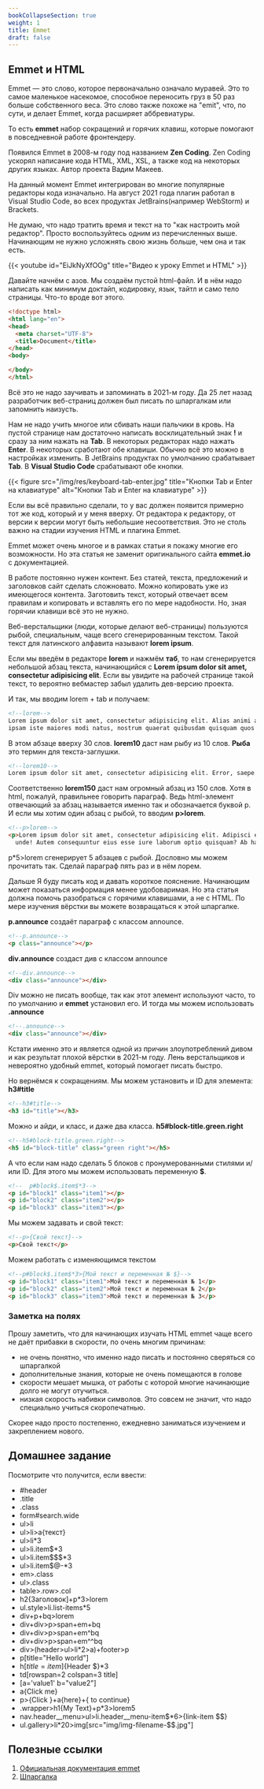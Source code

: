 ```yaml
---
bookCollapseSection: true
weight: 1
title: Emmet
draft: false
---
```


## Emmet и HTML

Emmet — это слово, которое первоначально означало муравей. Это то самое маленькое насекомое, способное переносить груз в
50 раз больше собственного веса. Это слово также похоже на "emit", что, по сути, и делает Emmet, когда расширяет
аббревиатуры.

То есть **emmet** набор сокращений и горячих клавиш, которые помогают в повседневной работе фронтендеру.

Появился Emmet в 2008-м году под названием **Zen Coding**. Zen Coding ускорял написание кода HTML, XML, XSL, а также код
на некоторых других языках. Автор проекта Вадим Макеев.

На данный момент Emmet интегрирован во многие популярные редакторы кода изначально. На август 2021 года плагин работал в
Visual Studio Code, во всех продуктах JetBrains(например WebStorm) и Brackets.

Не думаю, что надо тратить время и текст на то "как настроить мой редактор". Просто воспользуйтесь одним из
перечисленных выше. Начинающим не нужно усложнять свою жизнь больше, чем она и так есть.

{{< youtube id="EiJkNyXfOOg" title="Видео к уроку Emmet и HTML" >}}

Давайте начнём с азов. Мы создаём пустой html-файл. И в нём надо написать как минимум доктайп, кодировку, язык, тайтл и
само тело страницы. Что-то вроде вот этого.

````html
<!doctype html>
<html lang="en">
<head>
  <meta charset="UTF-8">
  <title>Document</title>
</head>
<body>

</body>
</html>
````

Всё это не надо заучивать и запоминать в 2021-м году. Да 25 лет назад разработчик веб-страниц должен был писать по
шпаргалкам или запомнить наизусть.

Нам не надо учить многое или сбивать наши пальчики в кровь. На пустой странице нам достаточно написать восклицательный
знак **!** и сразу за ним нажать на **Tab**. В некоторых редакторах надо нажать **Enter**. В некоторых сработают обе
клавиши. Обычно всё это можно в настройках изменить. В JetBrains продуктах по умолчанию срабатывает **Tab**. В **Visual
Studio Code** срабатывают обе кнопки.

{{< figure src="/img/res/keyboard-tab-enter.jpg" title="Кнопки Tab и Enter на клавиатуре" alt="Кнопки Tab и Enter на клавиатуре" >}}

Если вы всё правильно сделали, то у вас должен появится примерно тот же код, который и у меня вверху. От редактора к
редактору, от версии к версии могут быть небольшие несоответствия. Это не столь важно на стадии изучения HTML и плагина Emmet.

Emmet может очень многое и в рамках статьи я покажу многие его возможности. Но эта статья не заменит оригинального
сайта **emmet.io** с документацией.

В работе постоянно нужен контент. Без статей, текста, предложений и заголовков сайт сделать сложновато. Можно копировать
уже из имеющегося контента. Заготовить текст, который отвечает всем правилам и копировать и вставлять его по мере
надобности. Но, зная горячии клавиши всё это не нужно.

Веб-верстальщики (люди, которые делают веб-страницы) пользуются рыбой, специальным, чаще всего сгенерированным текстом.
Такой текст для латинского алфавита называют **lorem ipsum**.

Если мы введём в редакторе **lorem** и нажмём **таб**, то нам сгенерируется небольшой абзац текста, начинающийся с **Lorem ipsum dolor sit amet, consectetur adipisicing elit**. Если вы увидите на рабочей странице такой текст, то вероятно
вебмастер забыл удалить дев-версию проекта.

И так, мы вводим lorem + tab и получаем:

````html
<!--lorem-->
Lorem ipsum dolor sit amet, consectetur adipisicing elit. Alias animi aperiam aut dolorum eius error expedita, fugiat
ipsam iste maiores modi natus, nostrum quaerat quibusdam quisquam quos sequi vero voluptatibus?
````

В этом абзаце вверху 30 слов. **lorem10** даст нам рыбу из 10 слов. **Рыба** это термин для текста-заглушки.

````html
<!--lorem10-->
Lorem ipsum dolor sit amet, consectetur adipisicing elit. Error, saepe.
````

Соответственно **lorem150** даст нам огромный абзац из 150 слов. Хотя в html, пожалуй, правильнее говорить параграф.
Ведь html-элемент отвечающий за абзац называется именно так и обозначается буквой p. И если мы хотим один абзац с рыбой,
то вводим **p>lorem**.

````html
<!--p>lorem-->
<p>Lorem ipsum dolor sit amet, consectetur adipisicing elit. Adipisci error facere magnam maiores optio sed tenetur,
  unde! Autem consequuntur eius esse iure laborum optio quisquam? Ab harum numquam optio? At?</p>
````

p*5>lorem сгенерирует 5 абзацев с рыбой. Дословно мы можем прочитать так. Сделай параграф пять раз и в нём лорем.

Дальше Я буду писать код и давать короткое пояснение. Начинающим может показаться информация менее удобоваримая. Но эта
статья должна помочь разобраться с горячими клавишами, а не с HTML. По мере изучения вёрстки вы можете возвращаться к
этой шпаргалке.

**p.announce** создаёт параграф с классом announce.

````html
<!--p.announce-->
<p class="announce"></p>
````

**div.announce** создаст див с классом announce

````html
<!--div.announce-->
<div class="announce"></div>
````

Div можно не писать вообще, так как этот элемент используют часто, то по умолчанию и **emmet** установил его. И тогда мы
можем использовать **.announce**

````html
<!--.announce-->
<div class="announce"></div>
````

Кстати именно это и является одной из причин злоупотреблений дивом и как результат плохой вёрстки в 2021-м году. Лень
верстальщиков и невероятно удобный emmet, который помогает писать быстро.

Но вернёмся к сокращениям. Мы можем установить и ID для элемента:  
**h3#title**

````html
<!--h3#title-->
<h3 id="title"></h3>
````

Можно и айди, и класс, и даже два класса.
**h5#block-title.green.right**

````html
<!--h5#block-title.green.right-->
<h5 id="block-title" class="green right"></h5>
````

А что если нам надо сделать 5 блоков с пронумерованными стилями и/или ID. Для этого мы можем использовать переменную **$**.

````html
<!--  p#block$.item$*3-->
<p id="block1" class="item1"></p>
<p id="block2" class="item2"></p>
<p id="block3" class="item3"></p>
````

Мы можем задавать и свой текст:

````html
<!--p>{Свой текст}-->
<p>Свой текст</p>
````

Можем работать с изменяющимся текстом

````html
<!--p#block$.item$*3>{Мой текст и переменная № $}-->
<p id="block1" class="item1">Мой текст и переменная № 1</p>
<p id="block2" class="item2">Мой текст и переменная № 2</p>
<p id="block3" class="item3">Мой текст и переменная № 3</p>
````

### Заметка на полях

Прошу заметить, что для начинающих изучать HTML emmet чаще всего не даёт прибавки в скорости, по очень многим причинам:

- не очень понятно, что именно надо писать и постоянно сверяться со шпаргалкой
- дополнительные знания, которые не очень помещаются в голове
- скорости мешает мышка, от работы с которой многие начинающие долго не могут отучиться.
- низкая скорость набивки символов. Это совсем не значит, что надо специально учиться скоропечатнью.

Скорее надо просто постепенно, ежедневно заниматься изучением и закреплением нового.


## Домашнее задание

Посмотрите что получится, если ввести:
- &num;header
- .title
- .class
- form#search.wide
- ul>li
- ul>li>a{текст}
- ul>li*3
- ul>li.item$*3
- ul>li.item$$$*3
- ul>li.item$@-*3
- em>.class
- ul>.class
- table>.row>.col
- h2{Заголовок]+p*3>lorem
- ul.style>li.list-items*5
- div+p+bq>lorem
- div+div>p>span+em+bq
- div+div>p>span+em^bq
- div+div>p>span+em^^bq
- div>(header>ul>li*2>a)+footer>p
- p[title="Hello world"]
- h$[title=item$]{Header $}*3
- td[rowspan=2 colspan=3 title]
- [a='value1' b="value2"]
- a{Click me}
- p>{Click }+a{here}+{ to continue}
- .wrapper>h1{My Text}+p*3>lorem5
-	nav.header__menu>ul>li.header__menu-item$*6>{link-item $$}
- ul.gallery>li*20>img[src="img/img-filename-$$.jpg"]


## Полезные ссылки

1. [Официальная документация emmet](https://docs.emmet.io/)
2. [Шпаргалка](https://dwstroy.ru/stail/plaginy-rasshireniya/emmet-shpargalka/)
